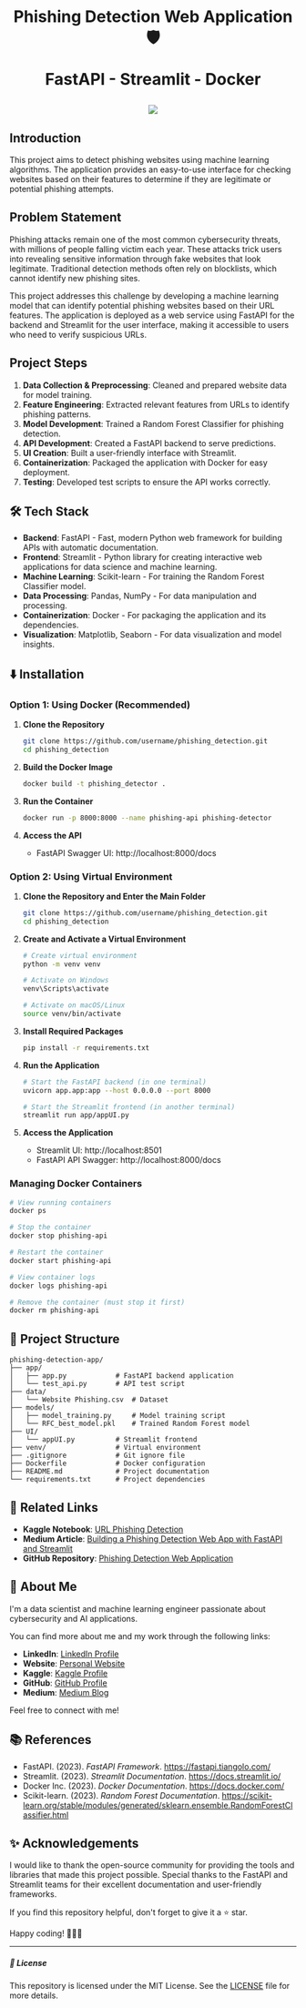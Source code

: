 <h1 align="center">
Phishing Detection Web Application 🛡️
  
FastAPI - Streamlit - Docker
</h1>

<p align="center">
  <img src="![alt text](image-1.png)">
</p>

## Introduction

This project aims to detect phishing websites using machine learning algorithms. The application provides an easy-to-use interface for checking websites based on their features to determine if they are legitimate or potential phishing attempts.


## Problem Statement

Phishing attacks remain one of the most common cybersecurity threats, with millions of people falling victim each year. These attacks trick users into revealing sensitive information through fake websites that look legitimate. Traditional detection methods often rely on blocklists, which cannot identify new phishing sites.

This project addresses this challenge by developing a machine learning model that can identify potential phishing websites based on their URL features. The application is deployed as a web service using FastAPI for the backend and Streamlit for the user interface, making it accessible to users who need to verify suspicious URLs.


## Project Steps

1. **Data Collection & Preprocessing**: Cleaned and prepared website data for model training.
2. **Feature Engineering**: Extracted relevant features from URLs to identify phishing patterns.
3. **Model Development**: Trained a Random Forest Classifier for phishing detection.
4. **API Development**: Created a FastAPI backend to serve predictions.
5. **UI Creation**: Built a user-friendly interface with Streamlit.
6. **Containerization**: Packaged the application with Docker for easy deployment.
7. **Testing**: Developed test scripts to ensure the API works correctly.


## 🛠️ Tech Stack

- **Backend**: FastAPI - Fast, modern Python web framework for building APIs with automatic documentation.
- **Frontend**: Streamlit - Python library for creating interactive web applications for data science and machine learning.
- **Machine Learning**: Scikit-learn - For training the Random Forest Classifier model.
- **Data Processing**: Pandas, NumPy - For data manipulation and processing.
- **Containerization**: Docker - For packaging the application and its dependencies.
- **Visualization**: Matplotlib, Seaborn - For data visualization and model insights.


## ⬇️ Installation

### Option 1: Using Docker (Recommended)

1. **Clone the Repository**
   ```bash
   git clone https://github.com/username/phishing_detection.git
   cd phishing_detection
   ```

2. **Build the Docker Image**
   ```bash
   docker build -t phishing_detector .
   ```

3. **Run the Container**
   ```bash
   docker run -p 8000:8000 --name phishing-api phishing-detector
   ```

4. **Access the API**
   - FastAPI Swagger UI: http://localhost:8000/docs

### Option 2: Using Virtual Environment

1. **Clone the Repository and Enter the Main Folder**
   ```bash
   git clone https://github.com/username/phishing_detection.git
   cd phishing_detection
   ```

2. **Create and Activate a Virtual Environment**
   ```bash
   # Create virtual environment
   python -m venv venv
   
   # Activate on Windows
   venv\Scripts\activate
   
   # Activate on macOS/Linux
   source venv/bin/activate
   ```

3. **Install Required Packages**
   ```bash
   pip install -r requirements.txt
   ```

4. **Run the Application**
   ```bash
   # Start the FastAPI backend (in one terminal)
   uvicorn app.app:app --host 0.0.0.0 --port 8000
   
   # Start the Streamlit frontend (in another terminal)
   streamlit run app/appUI.py
   ```

5. **Access the Application**
   - Streamlit UI: http://localhost:8501
   - FastAPI API Swagger: http://localhost:8000/docs

### Managing Docker Containers

```bash
# View running containers
docker ps

# Stop the container
docker stop phishing-api

# Restart the container
docker start phishing-api

# View container logs
docker logs phishing-api

# Remove the container (must stop it first)
docker rm phishing-api
```


## 📂 Project Structure

```
phishing-detection-app/
├── app/
│   ├── app.py            # FastAPI backend application
│   └── test_api.py       # API test script
├── data/
│   └── Website Phishing.csv  # Dataset
├── models/
│   ├── model_training.py     # Model training script
│   └── RFC_best_model.pkl    # Trained Random Forest model
├── UI/
│   └── appUI.py          # Streamlit frontend
├── venv/                 # Virtual environment
├── .gitignore            # Git ignore file
├── Dockerfile            # Docker configuration
├── README.md             # Project documentation
└── requirements.txt      # Project dependencies
```


## 🔗 Related Links

- **Kaggle Notebook**: [URL Phishing Detection](https://www.kaggle.com/notebooks)
- **Medium Article**: [Building a Phishing Detection Web App with FastAPI and Streamlit](https://medium.com)
- **GitHub Repository**: [Phishing Detection Web Application](https://github.com/username/phishing_detection)


## 🌱 About Me

I'm a data scientist and machine learning engineer passionate about cybersecurity and AI applications.

You can find more about me and my work through the following links:

- **LinkedIn**: [LinkedIn Profile](https://www.linkedin.com/in/username/)
- **Website**: [Personal Website](https://website.com)
- **Kaggle**: [Kaggle Profile](https://www.kaggle.com/username)
- **GitHub**: [GitHub Profile](https://github.com/username)
- **Medium**: [Medium Blog](https://medium.com/@username)

Feel free to connect with me!


## 📚 References

- FastAPI. (2023). *FastAPI Framework*. https://fastapi.tiangolo.com/
- Streamlit. (2023). *Streamlit Documentation*. https://docs.streamlit.io/
- Docker Inc. (2023). *Docker Documentation*. https://docs.docker.com/
- Scikit-learn. (2023). *Random Forest Documentation*. https://scikit-learn.org/stable/modules/generated/sklearn.ensemble.RandomForestClassifier.html


## ✨ Acknowledgements

I would like to thank the open-source community for providing the tools and libraries that made this project possible. Special thanks to the FastAPI and Streamlit teams for their excellent documentation and user-friendly frameworks.

If you find this repository helpful, don't forget to give it a ⭐ star.

Happy coding! 👩‍💻✨

---

##### 📜 License

This repository is licensed under the MIT License. See the [LICENSE](LICENSE) file for more details.